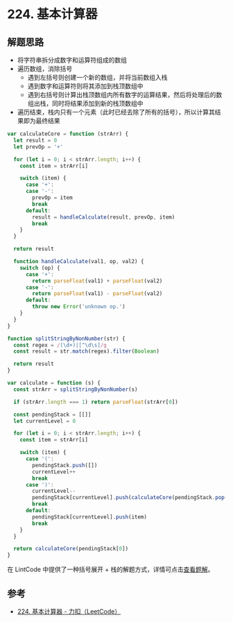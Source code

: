 # 224. 基本计算器

## 解题思路

- 将字符串拆分成数字和运算符组成的数组
- 遍历数组，消除括号
  - 遇到左括号则创建一个新的数组，并将当前数组入栈
  - 遇到数字和运算符则将其添加到栈顶数组中
  - 遇到右括号则计算出栈顶数组内所有数字的运算结果，然后将处理后的数组出栈，同时将结果添加到新的栈顶数组中
- 遍历结束，栈内只有一个元素（此时已经去除了所有的括号），所以计算其结果即为最终结果

```js
var calculateCore = function (strArr) {
  let result = 0
  let prevOp = '+'

  for (let i = 0; i < strArr.length; i++) {
    const item = strArr[i]

    switch (item) {
      case '+':
      case '-':
        prevOp = item
        break
      default:
        result = handleCalculate(result, prevOp, item)
        break
    }
  }

  return result

  function handleCalculate(val1, op, val2) {
    switch (op) {
      case '+':
        return parseFloat(val1) + parseFloat(val2)
      case '-':
        return parseFloat(val1) - parseFloat(val2)
      default:
        throw new Error('unknown op.')
    }
  }
}

function splitStringByNonNumber(str) {
  const regex = /(\d+)|[^\d\s]/g
  const result = str.match(regex).filter(Boolean)

  return result
}

var calculate = function (s) {
  const strArr = splitStringByNonNumber(s)

  if (strArr.length === 1) return parseFloat(strArr[0])

  const pendingStack = [[]]
  let currentLevel = 0

  for (let i = 0; i < strArr.length; i++) {
    const item = strArr[i]

    switch (item) {
      case '(':
        pendingStack.push([])
        currentLevel++
        break
      case ')':
        currentLevel--
        pendingStack[currentLevel].push(calculateCore(pendingStack.pop()))
        break
      default:
        pendingStack[currentLevel].push(item)
        break
    }
  }

  return calculateCore(pendingStack[0])
}
```

在 LintCode 中提供了一种括号展开 + 栈的解题方式，详情可点击[查看题解][224_solutions]。

## 参考

- [224. 基本计算器 - 力扣（LeetCode）](https://leetcode.cn/problems/basic-calculator/description/)

[224_solutions]: https://leetcode.cn/problems/basic-calculator/solutions/646369/ji-ben-ji-suan-qi-by-leetcode-solution-jvir/

